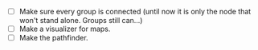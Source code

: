 - [ ] Make sure every group is connected (until now it is only the node that
  won't stand alone. Groups still can...)
- [ ] Make a visualizer for maps.
- [ ] Make the pathfinder.
